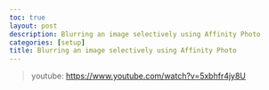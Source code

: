 ```yaml
---
toc: true
layout: post
description: Blurring an image selectively using Affinity Photo
categories: [setup]
title: Blurring an image selectively using Affinity Photo
---
```


> youtube: https://www.youtube.com/watch?v=5xbhfr4jy8U



 
 
